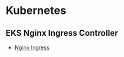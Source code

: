 # Kubernetes

## EKS Nginx Ingress Controller
- [Nginx Ingress](https://blog.devgenius.io/k8s-ingress-demo-in-aws-eks-2be7d6d8ea95)
